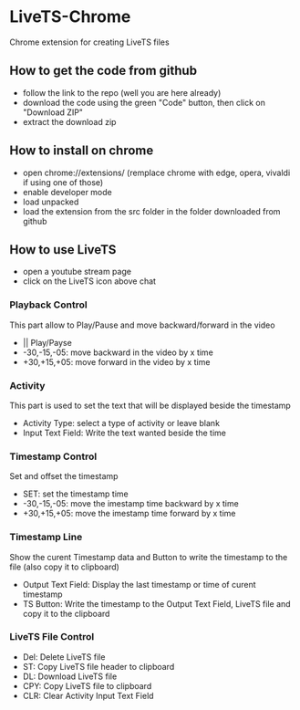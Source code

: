 # LiveTS-Chrome
Chrome extension for creating LiveTS files

## How to get the code from github
- follow the link to the repo (well you are here already)
- download the code using the green "Code" button, then click on "Download ZIP"
- extract the download zip

## How to install on chrome
- open chrome://extensions/ (remplace chrome with edge, opera, vivaldi if using one of those)
- enable developer mode
- load unpacked
- load the extension from the src folder in the folder downloaded from github

## How to use LiveTS
- open a youtube stream page
- click on the LiveTS icon above chat

###

### Playback Control
This part allow to Play/Pause and move backward/forward in the video
- || Play/Payse
- -30,-15,-05: move backward in the video by x time
- +30,+15,+05: move forward in the video by x time

### Activity
This part is used to set the text that will be displayed beside the timestamp
- Activity Type: select a type of activity or leave blank
- Input Text Field: Write the text wanted beside the time

### Timestamp Control
Set and offset the timestamp
- SET: set the timestamp time
- -30,-15,-05: move the imestamp time backward by x time
- +30,+15,+05: move the imestamp time forward by x time

### Timestamp Line
Show the curent Timestamp data and Button to write the timestamp to the file (also copy it to clipboard)
- Output Text Field: Display the last timestamp or time of curent timestamp
- TS Button: Write the timestamp to the Output Text Field, LiveTS file and copy it to the clipboard

### LiveTS File Control
- Del: Delete LiveTS file
- ST: Copy LiveTS file header to clipboard
- DL: Download LiveTS file
- CPY: Copy LiveTS file to clipboard
- CLR: Clear Activity Input Text Field
